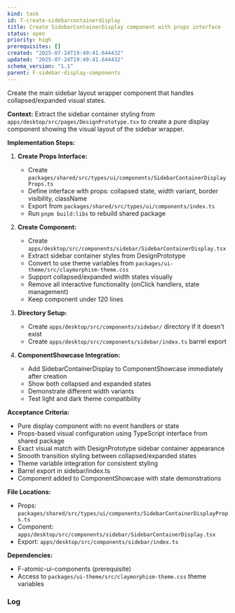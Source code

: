 ```yaml
---
kind: task
id: T-create-sidebarcontainerdisplay
title: Create SidebarContainerDisplay component with props interface
status: open
priority: high
prerequisites: []
created: "2025-07-24T19:49:41.644432"
updated: "2025-07-24T19:49:41.644432"
schema_version: "1.1"
parent: F-sidebar-display-components
---
```


Create the main sidebar layout wrapper component that handles collapsed/expanded visual states.

**Context:**
Extract the sidebar container styling from `apps/desktop/src/pages/DesignPrototype.tsx` to create a pure display component showing the visual layout of the sidebar wrapper.

**Implementation Steps:**

1. **Create Props Interface:**
   - Create `packages/shared/src/types/ui/components/SidebarContainerDisplayProps.ts`
   - Define interface with props: collapsed state, width variant, border visibility, className
   - Export from `packages/shared/src/types/ui/components/index.ts`
   - Run `pnpm build:libs` to rebuild shared package

2. **Create Component:**
   - Create `apps/desktop/src/components/sidebar/SidebarContainerDisplay.tsx`
   - Extract sidebar container styles from DesignPrototype
   - Convert to use theme variables from `packages/ui-theme/src/claymorphism-theme.css`
   - Support collapsed/expanded width states visually
   - Remove all interactive functionality (onClick handlers, state management)
   - Keep component under 120 lines

3. **Directory Setup:**
   - Create `apps/desktop/src/components/sidebar/` directory if it doesn't exist
   - Create `apps/desktop/src/components/sidebar/index.ts` barrel export

4. **ComponentShowcase Integration:**
   - Add SidebarContainerDisplay to ComponentShowcase immediately after creation
   - Show both collapsed and expanded states
   - Demonstrate different width variants
   - Test light and dark theme compatibility

**Acceptance Criteria:**

- Pure display component with no event handlers or state
- Props-based visual configuration using TypeScript interface from shared package
- Exact visual match with DesignPrototype sidebar container appearance
- Smooth transition styling between collapsed/expanded states
- Theme variable integration for consistent styling
- Barrel export in sidebar/index.ts
- Component added to ComponentShowcase with state demonstrations

**File Locations:**

- Props: `packages/shared/src/types/ui/components/SidebarContainerDisplayProps.ts`
- Component: `apps/desktop/src/components/sidebar/SidebarContainerDisplay.tsx`
- Export: `apps/desktop/src/components/sidebar/index.ts`

**Dependencies:**

- F-atomic-ui-components (prerequisite)
- Access to `packages/ui-theme/src/claymorphism-theme.css` theme variables

### Log
